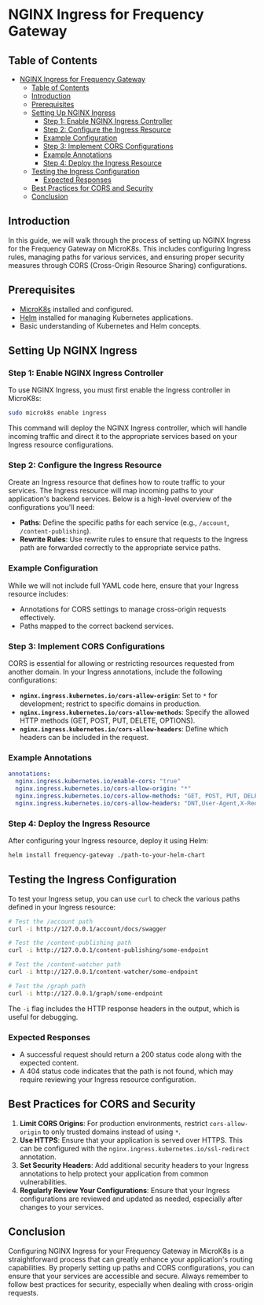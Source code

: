 # NGINX Ingress for Frequency Gateway

## Table of Contents

- [NGINX Ingress for Frequency Gateway](#nginx-ingress-for-frequency-gateway)
  - [Table of Contents](#table-of-contents)
  - [Introduction](#introduction)
  - [Prerequisites](#prerequisites)
  - [Setting Up NGINX Ingress](#setting-up-nginx-ingress)
    - [Step 1: Enable NGINX Ingress Controller](#step-1-enable-nginx-ingress-controller)
    - [Step 2: Configure the Ingress Resource](#step-2-configure-the-ingress-resource)
    - [Example Configuration](#example-configuration)
    - [Step 3: Implement CORS Configurations](#step-3-implement-cors-configurations)
    - [Example Annotations](#example-annotations)
    - [Step 4: Deploy the Ingress Resource](#step-4-deploy-the-ingress-resource)
  - [Testing the Ingress Configuration](#testing-the-ingress-configuration)
    - [Expected Responses](#expected-responses)
  - [Best Practices for CORS and Security](#best-practices-for-cors-and-security)
  - [Conclusion](#conclusion)

## Introduction

In this guide, we will walk through the process of setting up NGINX Ingress for the Frequency Gateway on MicroK8s. This includes configuring Ingress rules, managing paths for various services, and ensuring proper security measures through CORS (Cross-Origin Resource Sharing) configurations.

## Prerequisites

- [MicroK8s](https://microk8s.io/docs) installed and configured.
- [Helm](https://helm.sh/docs/intro/install/) installed for managing Kubernetes applications.
- Basic understanding of Kubernetes and Helm concepts.

## Setting Up NGINX Ingress

### Step 1: Enable NGINX Ingress Controller

To use NGINX Ingress, you must first enable the Ingress controller in MicroK8s:

```bash
sudo microk8s enable ingress
```

This command will deploy the NGINX Ingress controller, which will handle incoming traffic and direct it to the appropriate services based on your Ingress resource configurations.

### Step 2: Configure the Ingress Resource

Create an Ingress resource that defines how to route traffic to your services. The Ingress resource will map incoming paths to your application's backend services. Below is a high-level overview of the configurations you'll need:

- **Paths**: Define the specific paths for each service (e.g., `/account`, `/content-publishing`).
- **Rewrite Rules**: Use rewrite rules to ensure that requests to the Ingress path are forwarded correctly to the appropriate service paths.

### Example Configuration

While we will not include full YAML code here, ensure that your Ingress resource includes:

- Annotations for CORS settings to manage cross-origin requests effectively.
- Paths mapped to the correct backend services.

### Step 3: Implement CORS Configurations

CORS is essential for allowing or restricting resources requested from another domain. In your Ingress annotations, include the following configurations:

- **`nginx.ingress.kubernetes.io/cors-allow-origin`**: Set to `*` for development; restrict to specific domains in production.
- **`nginx.ingress.kubernetes.io/cors-allow-methods`**: Specify the allowed HTTP methods (GET, POST, PUT, DELETE, OPTIONS).
- **`nginx.ingress.kubernetes.io/cors-allow-headers`**: Define which headers can be included in the request.

### Example Annotations

```yaml
annotations:
  nginx.ingress.kubernetes.io/enable-cors: "true"
  nginx.ingress.kubernetes.io/cors-allow-origin: "*"
  nginx.ingress.kubernetes.io/cors-allow-methods: "GET, POST, PUT, DELETE, OPTIONS"
  nginx.ingress.kubernetes.io/cors-allow-headers: "DNT,User-Agent,X-Requested-With,If-Modified-Since,Cache-Control,Content-Type,Range,Authorization"
```

### Step 4: Deploy the Ingress Resource

After configuring your Ingress resource, deploy it using Helm:

```bash
helm install frequency-gateway ./path-to-your-helm-chart
```

## Testing the Ingress Configuration

To test your Ingress setup, you can use `curl` to check the various paths defined in your Ingress resource:

```bash
# Test the /account path
curl -i http://127.0.0.1/account/docs/swagger

# Test the /content-publishing path
curl -i http://127.0.0.1/content-publishing/some-endpoint

# Test the /content-watcher path
curl -i http://127.0.0.1/content-watcher/some-endpoint

# Test the /graph path
curl -i http://127.0.0.1/graph/some-endpoint
```

The `-i` flag includes the HTTP response headers in the output, which is useful for debugging.

### Expected Responses

- A successful request should return a 200 status code along with the expected content.
- A 404 status code indicates that the path is not found, which may require reviewing your Ingress resource configuration.

## Best Practices for CORS and Security

1. **Limit CORS Origins**: For production environments, restrict `cors-allow-origin` to only trusted domains instead of using `*`.
2. **Use HTTPS**: Ensure that your application is served over HTTPS. This can be configured with the `nginx.ingress.kubernetes.io/ssl-redirect` annotation.
3. **Set Security Headers**: Add additional security headers to your Ingress annotations to help protect your application from common vulnerabilities.
4. **Regularly Review Your Configurations**: Ensure that your Ingress configurations are reviewed and updated as needed, especially after changes to your services.

## Conclusion

Configuring NGINX Ingress for your Frequency Gateway in MicroK8s is a straightforward process that can greatly enhance your application's routing capabilities. By properly setting up paths and CORS configurations, you can ensure that your services are accessible and secure. Always remember to follow best practices for security, especially when dealing with cross-origin requests.
